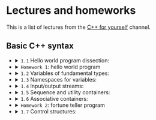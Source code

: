 # Lectures and homeworks


This is a list of lectures from the [C++ for yourself](https://www.youtube.com/Codeforyourself) channel.

## Basic C++ syntax

- <details>
  <summary>
  <code>1.1</code>
  Hello world program dissection: 
  </summary>

  [`[video]`](https://youtu.be/t2h1geGSww4)
  [`[slides]`](lectures/1.1_hello_world_dissection.md)

  - First keywords
  - What brackets mean
  - What do different signs mean
  - Intro to "scopes"
  - Intro to functions
  - Intro to includes
  </details>
- <details>
  <summary><code>Homework 1</code>: hello world program</summary>

  [`[homework]`](homeworks/homework_1/homework.md)

  - Write a simple program that prints `Hello World!`
  - Learn to compile and run simple programs
  </details>
- <details>
  <summary>
  <code>1.2</code>
  Variables of fundamental types: 
  </summary>

  [`[video]`](https://youtu.be/0z0gvv_Tb_U)
  [`[slides]`](lectures/1.2_cpp_basic_types_and_variables.md)

  - How to create variables of fundamental types
  - Naming variables
  - Using `const`, `constexpr` with variables
  - References to variables
  </details>
- <details>
  <summary>
  <code>1.3</code>
  Namespaces for variables: 
  </summary>

  [`[video]`](https://youtu.be/cP2IDg4_BRk)
  [`[slides]`](lectures/1.3_namespaces_using.md)

  - Namespaces with variables
  - The word `using` with variables
  </details>
- <details>
  <summary>
  <code>1.4</code>
  Input/output streams: 
  </summary>

  [`[video]`](https://youtu.be/hy3eOpZmxbY)
  [`[slides]`](lectures/1.4_io_streams.md)

  - `std::cout`, `std::cerr`, `std::cin`
  </details>
- <details>
  <summary>
  <code>1.5</code>
  Sequence and utility containers: 
  </summary>

  [`[video]`](https://youtu.be/dwkSVkGsvFk)
  [`[slides]`](lectures/1.5_more_useful_types.md)

  - Sequence containers: `std::array`, `std::vector`, their usage and some caveats
  - Pair container: `std::pair`
  - Strings from STL: `std::string`
  - Convertion to/from strings: `to_string`, `stoi`, `stod`, `stof`, etc.
  - Aggregate initialization
  </details>
- <details>
  <summary>
  <code>1.6</code>
  Associative containers: 
  </summary>

  [`[video]`](https://youtu.be/TCu76SYmVCg)
  [`[slides]`](lectures/1.6_associative_containers.md)

  - `std::map` and `std::unordered_map`
  - Touch up on `std::set` and `std::unordered_set`
  </details>
- <details>
  <summary><code>Homework 2</code>: fortune teller program</summary>

  [`[homework]`](homeworks/homework_2/homework.md)

  - Write a program that tells your C++ fortune
  - It reads and writes data from and to terminal
  - Stores and accesses these data in containers
  </details>
- <details>
  <summary>
  <code>1.7</code>
  Control structures: 
  </summary>

  [`[video]`](https://youtu.be/jzgTxosgGIA)
  [`[slides]`](lectures/1.7_control_structures.md)

  - `if`, `switch` and ternary operator
  - `for`, `while` and `do ... while`
  </details>

